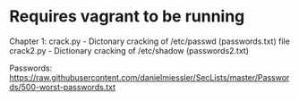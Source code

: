 # Requires vagrant to be running

Chapter 1:
	crack.py - Dictonary cracking of /etc/passwd (passwords.txt) file
	crack2.py - Dictionary cracking of /etc/shadow (passwords2.txt)

Passwords: https://raw.githubusercontent.com/danielmiessler/SecLists/master/Passwords/500-worst-passwords.txt
